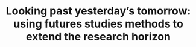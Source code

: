 ---
title: 'Looking past yesterday’s tomorrow: using futures studies methods to extend the research horizon'
authors: 'Jennifer Mankoff, Jennifer A. Rode, Haakon Faste'
venue: 'CHI 2013'
doi: 'https://dl.acm.org/doi/10.1145/2470654.2466216'
reason: 'Could be a very interesting read. Also work check the story behind the scene. It is not uncommon for a good paper can go through several round of scrutinies to get accepted.'
picked_by: 'Huaishu'
---